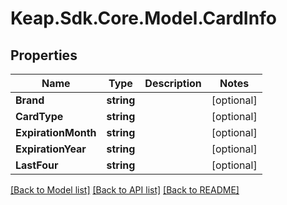 # Keap.Sdk.Core.Model.CardInfo

## Properties

Name | Type | Description | Notes
------------ | ------------- | ------------- | -------------
**Brand** | **string** |  | [optional] 
**CardType** | **string** |  | [optional] 
**ExpirationMonth** | **string** |  | [optional] 
**ExpirationYear** | **string** |  | [optional] 
**LastFour** | **string** |  | [optional] 

[[Back to Model list]](../README.md#documentation-for-models) [[Back to API list]](../README.md#documentation-for-api-endpoints) [[Back to README]](../README.md)


